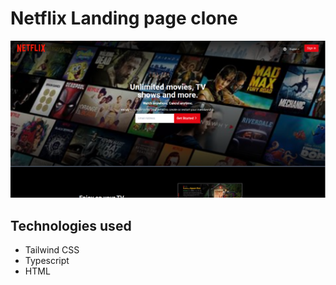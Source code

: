 # Netflix Landing page clone

<!-- The website is live at [link](link) -->

![img](/assets/website.png)

## Technologies used

- Tailwind CSS
- Typescript
- HTML